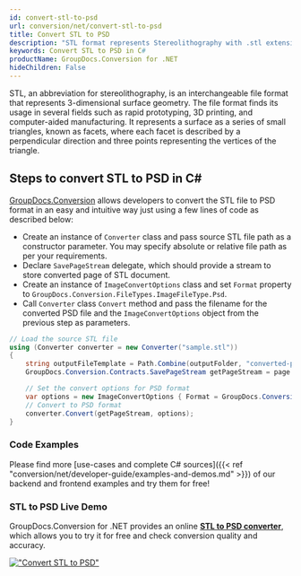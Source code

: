 ```yaml
---
id: convert-stl-to-psd
url: conversion/net/convert-stl-to-psd
title: Convert STL to PSD
description: "STL format represents Stereolithography with .stl extension. Learn how to convert STL to PSD file programmatically in C# language using GroupDocs.Conversion for .NET library."
keywords: Convert STL to PSD in C#
productName: GroupDocs.Conversion for .NET
hideChildren: False
---
```


STL, an abbreviation for stereolithography, is an interchangeable file format that represents 3-dimensional surface geometry. The file format finds its usage in several fields such as rapid prototyping, 3D printing, and computer-aided manufacturing. It represents a surface as a series of small triangles, known as facets, where each facet is described by a perpendicular direction and three points representing the vertices of the triangle.

## Steps to convert STL to PSD in C#

[GroupDocs.Conversion](https://products.groupdocs.com/conversion/net) allows developers to convert the STL file to PSD format in an easy and intuitive way just using a few lines of code as described below:

* Create an instance of `Converter` class and pass source STL file path as a constructor parameter. You may specify absolute or relative file path as per your requirements. 
* Declare `SavePageStream` delegate, which should provide a stream to store converted page of STL document.
* Create an instance of `ImageConvertOptions` class and set `Format` property to `GroupDocs.Conversion.FileTypes.ImageFileType.Psd`.
* Call `Converter` class `Convert` method and pass the filename for the converted PSD file and the `ImageConvertOptions` object from the previous step as parameters.

```csharp
// Load the source STL file
using (Converter converter = new Converter("sample.stl"))
{
    string outputFileTemplate = Path.Combine(outputFolder, "converted-page-{0}.psd");
    GroupDocs.Conversion.Contracts.SavePageStream getPageStream = page => new FileStream(string.Format(outputFileTemplate, page), FileMode.Create);

    // Set the convert options for PSD format
    var options = new ImageConvertOptions { Format = GroupDocs.Conversion.FileTypes.ImageFileType.Psd };   
    // Convert to PSD format
    converter.Convert(getPageStream, options);
}
```

### Code Examples

Please find more [use-cases and complete C# sources]({{< ref "conversion/net/developer-guide/examples-and-demos.md" >}}) of our backend and frontend examples and try them for free!

### STL to PSD Live Demo

GroupDocs.Conversion for .NET provides an online [**STL to PSD converter**](https://products.groupdocs.app/conversion/stl-to-psd), which allows you to try it for free and check conversion quality and accuracy.

[!["Convert STL to PSD"](conversion/net/images/convert-to-psd/convert-stl-to-psd.png)](https://products.groupdocs.app/conversion/stl-to-psd)